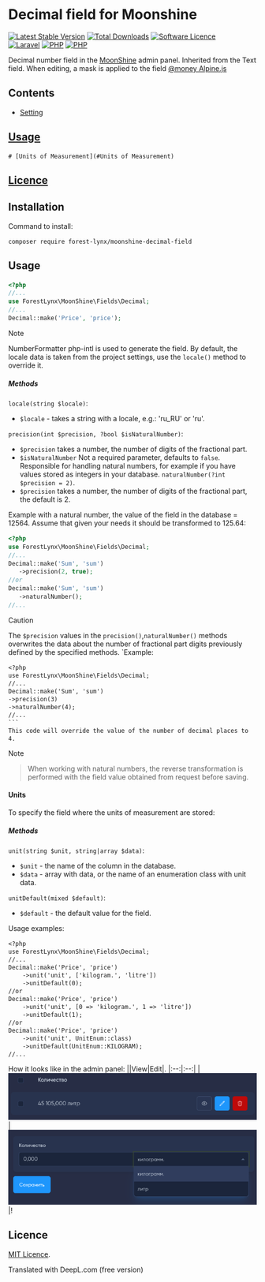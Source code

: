 # Decimal field for Moonshine

[![Latest Stable Version](https://img.shields.io/packagist/v/forest-lynx/moonshine-decimal-field)](https://github.com/forest-lynx/moonshine-decimal-field)
[![Total Downloads](https://img.shields.io/packagist/dt/forest-lynx/moonshine-decimal-field)](https://github.com/forest-lynx/moonshine-decimal-field) 
[![Software Licence](https://img.shields.io/badge/license-MIT-brightgreen.svg)](LICENSE)\
[![Laravel](https://img.shields.io/badge/Laravel-11+-FF2D20?style=for-the-badge&logo=laravel)](Laravel) 
[![PHP](https://img.shields.io/badge/PHP-8.2+-777BB4?style=for-the-badge&logo=php)](PHP) 
[![PHP](https://img.shields.io/badge/Moonshine-2.0+-1B253B?style=for-the-badge)](https://github.com/moonshine-software/moonshine) 

Decimal number field in the [MoonShine](https://moonshine-laravel.com/) admin panel. Inherited from the Text field.
When editing, a mask is applied to the field [@money Alpine.js](https://alpinejs.dev/plugins/mask#money-inputs)

## Contents
* [Setting](#setting)
## [Usage](#usage)
    # [Units of Measurement](#Units of Measurement)
## [Licence](#licence)

## Installation
Command to install:
```bash.
composer require forest-lynx/moonshine-decimal-field
```
## Usage
```php
<?php
//...
use ForestLynx\MoonShine\Fields\Decimal;
//...
Decimal::make('Price', 'price');
```
> [!NOTE] 
> NumberFormatter php-intl is used to generate the field.
> By default, the locale data is taken from the project settings, use the `locale()` method to override it.

##### Methods
`locale(string $locale)`:
- `$locale` - takes a string with a locale, e.g.: 'ru_RU' or 'ru'.

`precision(int $precision, ?bool $isNaturalNumber)`:
 - `$precision` takes a number, the number of digits of the fractional part.
 - `$isNaturalNumber` Not a required parameter, defaults to `false`. Responsible for handling natural numbers, for example if you have values stored as integers in your database.
`naturalNumber(?int $precision = 2)`.
- `$precision` takes a number, the number of digits of the fractional part, the default is 2.

Example with a natural number, the value of the field in the database = 12564. Assume that given your needs it should be transformed to 125.64:
```php
<?php
use ForestLynx\MoonShine\Fields\Decimal;
//...
Decimal::make('Sum', 'sum')
   ->precision(2, true);
//or
Decimal::make('Sum', 'sum')
   ->naturalNumber();
//...
```
>[!CAUTION]
> The `$precision` values in the `precision()`,`naturalNumber()` methods overwrites the data about the number of fractional part digits previously defined by the specified methods.
>`Example:
>````php.
><?php
>use ForestLynx\MoonShine\Fields\Decimal;
>//...
>Decimal::make('Sum', 'sum')
> ->precision(3)
> ->naturalNumber(4);
>//...
>```
>This code will override the value of the number of decimal places to 4.

> [!NOTE]
> > When working with natural numbers, the reverse transformation is performed with the field value obtained from request before saving.

#### Units
To specify the field where the units of measurement are stored:

##### Methods
`unit(string $unit, string|array $data)`:
- `$unit` - the name of the column in the database.
- `$data` - array with data, or the name of an enumeration class with unit data.

`unitDefault(mixed $default)`:
- `$default` - the default value for the field.

Usage examples:
```php.
<?php
use ForestLynx\MoonShine\Fields\Decimal;
//...
Decimal::make('Price', 'price')
    ->unit('unit', ['kilogram.', 'litre'])
    ->unitDefault(0);
//or
Decimal::make('Price', 'price')
    ->unit('unit', [0 => 'kilogram.', 1 => 'litre'])
    ->unitDefault(1);
//or
Decimal::make('Price', 'price')
    ->unit('unit', UnitEnum::class)
    ->unitDefault(UnitEnum::KILOGRAM);
//...
```
How it looks like in the admin panel:
||View|Edit|.
|:--:|:--:|
|![preview](../screenshots/priview.png)|![edit](../screenshots/edit.png)|!

## Licence
[MIT Licence](LICENSE).

Translated with DeepL.com (free version)
